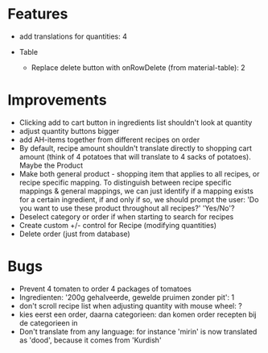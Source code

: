 # Features

- add translations for quantities: 4

* Table

  - Replace delete button with onRowDelete (from material-table): 2

# Improvements

- Clicking add to cart button in ingredients list shouldn't look at quantity
- adjust quantity buttons bigger
- add AH-items together from different recipes on order
- By default, recipe amount shouldn't translate directly to shopping cart amount (think of 4 potatoes that will translate to 4 sacks of potatoes). Maybe the Product
- Make both general product - shopping item that applies to all recipes, or recipe specific mapping. To distinguish between recipe specific mappings & general mappings, we can just identify if a mapping exists for a certain ingredient, if and only if so, we should prompt the user: 'Do you want to use these product throughout all recipes?' 'Yes/No'?
- Deselect category or order if when starting to search for recipes
- Create custom +/- control for Recipe (modifying quantities)
- Delete order (just from database)

# Bugs

- Prevent 4 tomaten to order 4 packages of tomatoes
- Ingredienten: '200g gehalveerde, gewelde pruimen zonder pit': 1
- don't scroll recipe list when adjusting quantity with mouse wheel: ?
- kies eerst een order, daarna categorieen: dan komen order recepten bij de categorieen in
- Don't translate from any language: for instance 'mirin' is now translated as 'dood', because it comes from 'Kurdish'
